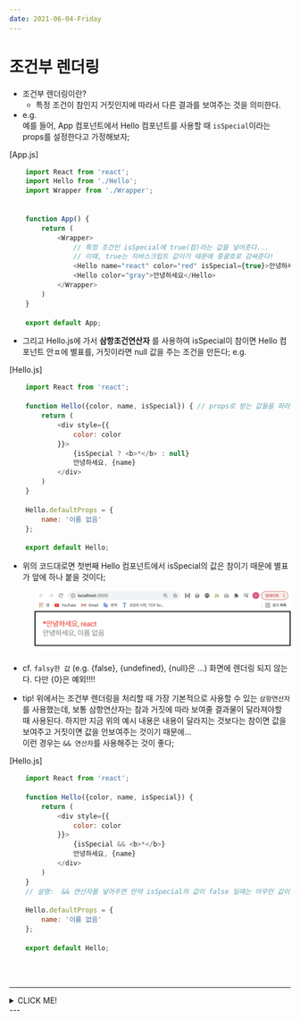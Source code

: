 ```yaml
---
date: 2021-06-04-Friday
---
```


# 조건부 렌더링 
- 조건부 렌더링이란? 
	- 특정 조건이 참인지 거짓인지에 따라서 다른 결과를 보여주는 것을 의미한다. 
- e.g.   
예를 들어, App 컴포넌트에서 Hello 컴포넌트를 사용할 때 `isSpecial`이라는 props를 설정한다고 가정해보자;   

[App.js]

```javascript
	import React from 'react';
	import Hello from './Hello';
	import Wrapper from './Wrapper';


	function App() {
		return (
			<Wrapper>
				// 특정 조건인 isSpecial에 true(참)라는 값을 넣어준다... 
				// 이때, true는 자바스크립트 값이기 때문에 중괄호로 감싸준다! 
				<Hello name="react" color="red" isSpecial={true}>안녕하세요</Hello>
				<Hello color="gray">안녕하세요</Hello>
			</Wrapper>
		)
	}

	export default App;
```
- 그리고 Hello.js에 가서 **삼항조건연산자** 를 사용하여 isSpecial이 참이면 Hello 컴포넌트 안ㅍ에 별표를, 거짓이라면 null 값을 주는 조건을 만든다; 
e.g.   

[Hello.js]

```javascript
	import React from 'react';

	function Hello({color, name, isSpecial}) { // props로 받는 값들을 파라미터로... 
		return (
			<div style={{
				color: color
			}}>
				{isSpecial ? <b>*</b> : null}   
				안녕하세요, {name}
			</div>
		)
	}

	Hello.defaultProps = {   
		name: '이름 없음'
	};

	export default Hello;
```
- 위의 코드대로면 첫번째 Hello 컴포넌트에서 isSpecial의 값은 참이기 때문에 별표가 앞에 하나 붙을 것이다; 
<div style="padding-left: 45px;">
	<img src="./images/조건부렌더링예시.png" alt="조건부렌더링예시" style="width: 500px;" />	
</div>

- cf. `falsy한 값` (e.g. {false}, {undefined}, {null}은 ...) 화면에 렌더링 되지 않는다. 다만 {0}은 예외!!!!


- tip! 위에서는 조건부 렌더링을 처리할 때 가장 기본적으로 사용할 수 있는 `삼항연산자`를 사용했는데, 보통 삼항연산자는 참과 거짓에 따라 보여줄 결과물이 달라져야할 때 사용된다. 하지만 지금 위의 예시 내용은 내용이 달라지는 것보다는 참이면 값을 보여주고 거짓이면 값을 안보여주는 것이기 때문에...   
이런 경우는 `&& 연산자`를 사용해주는 것이 좋다;    

[Hello.js]

```javascript
	import React from 'react';

	function Hello({color, name, isSpecial}) { 
		return (
			<div style={{
				color: color
			}}>
				{isSpecial && <b>*</b>}   
				안녕하세요, {name}
			</div>
		)
	}
	// 설명:  && 연산자를 넣어주면 만약 isSpecial의 값이 false 일때는 아무런 값이 나타나지 않게 되고 (&&는 연산자의 앞과 두의 조건이 모두 true여야 되니까...), 그리고 또 만약 isSpecial 값이 true일 때는 뒤 쪽의 <b>*</b>가 보여질 것이기 때문에 이 경우는 삼항연산자보다 &&연산자가 더 간편하다...

	Hello.defaultProps = {   
		name: '이름 없음'
	};

	export default Hello;
```

<br>
<br>

---
<details>
	<summary>CLICK ME!</summary>

- cf. 
	- https://react.vlpt.us/basic/06-conditional-rendering.html
	
</details>
---

